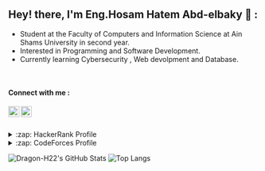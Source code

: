 ## Hey! there,  I'm Eng.Hosam Hatem Abd-elbaky 👋 :
- Student at the Faculty of Computers and Information Science at Ain Shams University in second year.
- Interested in Programming and Software Development.
- Currently learning Cybersecurity , Web devolpment and Database.
<br>

#### Connect with me :
[<img align="left" alt="Dragon-H22|Facebook" width="22px" src="https://user-images.githubusercontent.com/88390970/138225202-a521159c-70e4-4850-bdbb-15498cb51b57.png" />][facebook]
<!-- [<img align="left" alt="Dragon-H22|Facebook" width="22px" src="https://cdn.jsdelivr.net/npm/simple-icons@v3/icons/facebook.svg" />][facebook] -->
<!-- [<img align="left" alt="Dragon-H22|Twitter" width="22px" src="https://cdn.jsdelivr.net/npm/simple-icons@v3/icons/twitter.svg" />][twitter] -->
[<img align="left" alt="Dragon-H22|Linkedin" width="22px" src="https://user-images.githubusercontent.com/88390970/138225060-32188a89-5df4-4160-8bd4-bb034a9cf4dc.png" />][linkedin]
<!-- [<img align="left" alt="Dragon-H22|Linkedin" width="22px" src="https://cdn.jsdelivr.net/npm/simple-icons@v3/icons/linkedin.svg" />][linkedin] -->

<br><br>

<details>
 <summary>:zap: HackerRank Profile</summary>
  https://www.hackerrank.com/hosam_hatem222
</details>
<details>
 <summary>:zap: CodeForces Profile</summary>
  https://codeforces.com/profile/Hosam.H22
</details>

![Dragon-H22's GitHub Stats](https://github-readme-stats.vercel.app/api?username=Dragon-H22&hide=[%22issues%22]&show_icons=true&theme=radical)
![Top Langs](https://github-readme-stats.vercel.app/api/top-langs/?username=Dragon-H22&layout=compact&theme=radical)

[facebook]: https://www.facebook.com/hosam.H.222/
[linkedin]: https://www.linkedin.com/in/hosam-hatem-0a8483182/


<!-- ![LinkedIn_icon svg](https://user-images.githubusercontent.com/88390970/138225060-32188a89-5df4-4160-8bd4-bb034a9cf4dc.png) -->
<!-- ![facebook icon](https://user-images.githubusercontent.com/88390970/138225202-a521159c-70e4-4850-bdbb-15498cb51b57.png) -->

